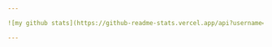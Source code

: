 ```yaml
---

![my github stats](https://github-readme-stats.vercel.app/api?username=trongtunguyen08&count_private=true&show_icons=true&hide=stars&theme=tokyonight)

---
```


